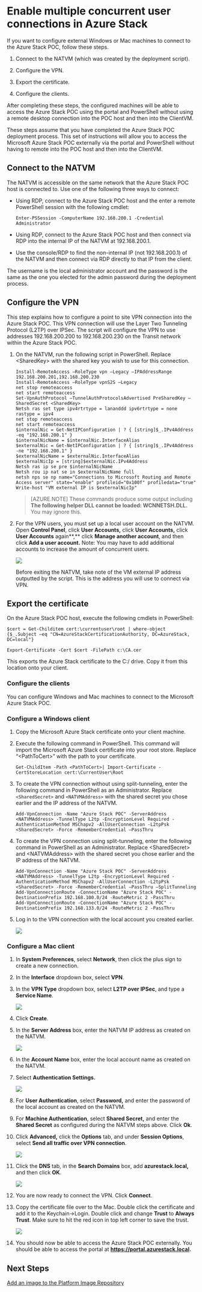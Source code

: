 ﻿<properties
	pageTitle="Enable multiple concurrent user connections in Azure Stack | Microsoft Azure"
	description="To configure external Windows or Mac machines to connect to the Azure Stack POC, follow these steps."
	services="azure-stack"
	documentationCenter=""
	authors="ErikjeMS"
	manager="v-kiwhit"
	editor=""/>

<tags
	ms.service="azure-stack"
	ms.workload="na"
	ms.tgt_pltfrm="na"
	ms.devlang="na"
	ms.topic="article"
	ms.date="01/29/2016"
	ms.author="erikje"/>

# Enable multiple concurrent user connections in Azure Stack

If you want to configure external Windows or Mac machines to connect to the Azure Stack POC, follow these steps.

1.  Connect to the NATVM (which was created by the deployment script).

2.  Configure the VPN.

3.  Export the certificate.

4.  Configure the clients.

After completing these steps, the configured machines will be able to access the Azure Stack POC using the portal and PowerShell without using a remote desktop connection into the POC host and then into the ClientVM.

These steps assume that you have completed the Azure Stack POC deployment process. This set of instructions will allow you to access the Microsoft Azure Stack POC externally via the portal and PowerShell without having to remote into the POC host and then into the ClientVM.

## Connect to the NATVM

The NATVM is accessible on the same network that the Azure Stack POC host is connected to. Use one of the following three ways to connect:

-   Using RDP, connect to the Azure Stack POC host and the enter a remote PowerShell session with the following cmdlet:

		Enter-PSSession -ComputerName 192.168.200.1 -Credential Administrator

-   Using RDP, connect to the Azure Stack POC host and then connect via RDP into the internal IP of the NATVM at 192.168.200.1.

-   Use the console/RDP to find the non-internal IP (not 192.168.200.1) of the NATVM and then connect via RDP directly to that IP from the client.

The username is the local administrator account and the password is the same as the one you elected for the admin password during the deployment process.

## Configure the VPN

This step explains how to configure a point to site VPN connection into the Azure Stack POC. This VPN connection will use the Layer Two Tunneling Protocol (L2TP) over IPSec. The script will configure the VPN to use addresses 192.168.200.200 to 192.168.200.230 on the Transit network within the Azure Stack POC.

1.  On the NATVM, run the following script in PowerShell. Replace \<SharedKey\> with the shared key you wish to use for this connection.

		Install-RemoteAccess –RoleType vpn –Legacy –IPAddressRange 192.168.200.201,192.168.200.230
		Install-RemoteAccess –RoleType vpnS2S –Legacy
		net stop remoteaccess
		net start remoteaccess
		Set-VpnAuthProtocol –TunnelAuthProtocolsAdvertised PreSharedKey –SharedSecret <SharedKey>
		Netsh ras set type ipv4rtrtype = lananddd ipv6rtrtype = none rastype = ipv4
		net stop remoteaccess
		net start remoteaccess
		$internalNic = Get-NetIPConfiguration | ? { [string]$_.IPv4Address -eq "192.168.200.1" }
		$internalNicName = $internalNic.InterfaceAlias
		$externalNic = Get-NetIPConfiguration | ? { [string]$_.IPv4Address -ne "192.168.200.1" }
		$externalNicName = $externalNic.InterfaceAlias
		$externalNicIp = [string]$externalNic.IPv4Address
		Netsh ras ip se pre $internalNicName
		Netsh rou ip nat se in $externalNicName full
		netsh nps se np name="Connections to Microsoft Routing and Remote Access server" state="enable" profileid="0x100f" profiledata="true"
		Write-host "VM external IP is $externalNicIp"

	>[AZURE.NOTE] These commands produce some output including **The following helper DLL cannot be loaded: WCNNETSH.DLL.** You may ignore this.

2.  For the VPN users, you must set up a local user account on the NATVM. Open **Control Panel**, click **User Accounts,** click **User Accounts,** click **User Accounts** again**,** click **Manage another account**, and then click **Add a user account.** Note: You may have to add additional accounts to increase the amount of concurrent users.

	![](media/azure-stack-enable-multiple-concurrent-users/image1.png)

	Before exiting the NATVM, take note of the VM external IP address outputted by the script. This is the address you will use to connect via VPN.

## Export the certificate

On the Azure Stack POC host, execute the following cmdlets in PowerShell:

	$cert = Get-Childitem cert:\currentuser\root | where-object {$_.Subject –eq "CN=AzureStackCertificationAuthority, DC=AzureStack, DC=local"}

	Export-Certificate -Cert $cert -FilePath c:\CA.cer


This exports the Azure Stack certificate to the C:/ drive. Copy it from this location onto your client.

### Configure the clients

You can configure Windows and Mac machines to connect to the Microsoft Azure Stack POC.

### Configure a Windows client

1.  Copy the Microsoft Azure Stack certificate onto your client machine.

2.  Execute the following command in PowerShell. This command will import the Microsoft Azure Stack certificate into your root store. Replace “\<PathToCert\>” with the path to your certificate.

		Get-ChildItem -Path <PathToCert>| Import-Certificate -CertStoreLocation cert:\CurrentUser\Root

3.  To create the VPN connection without using split-tunneling, enter the following command in PowerShell as an Administrator. Replace `<SharedSecret>` and `<NATVMAddress>` with the shared secret you chose earlier and the IP address of the NATVM.

		Add-VpnConnection -Name "Azure Stack POC" -ServerAddress <NATVMAddress> -TunnelType L2tp -EncryptionLevel Required -AuthenticationMethod MSChapv2 -AllUserConnection -L2tpPsk <SharedSecret> -Force -RememberCredential –PassThru

4.  To create the VPN connection using split-tunneling, enter the following command in PowerShell as an Administrator. Replace \<SharedSecret\> and \<NATVMAddress\> with the shared secret you chose earlier and the IP address of the NATVM.

		Add-VpnConnection -Name "Azure Stack POC" -ServerAddress <NATVMAddress> -TunnelType L2tp -EncryptionLevel Required -AuthenticationMethod MSChapv2 -AllUserConnection -L2tpPsk <SharedSecret> -Force -RememberCredential –PassThru –SplitTunneling
		Add-VpnConnectionRoute -ConnectionName "Azure Stack POC" -DestinationPrefix 192.168.100.0/24 -RouteMetric 2 -PassThru
		Add-VpnConnectionRoute -ConnectionName "Azure Stack POC" -DestinationPrefix 192.168.133.0/24 -RouteMetric 2 -PassThru

5.  Log in to the VPN connection with the local account you created earlier.

	![](media/azure-stack-enable-multiple-concurrent-users/image2.png)

### Configure a Mac client

1.  In **System Preferences**, select **Network**, then click the plus sign to create a new connection.

2.  In the **Interface** dropdown box, select **VPN**.

3.  In the **VPN Type** dropdown box, select **L2TP over IPSec**, and type a **Service Name**.

	![](media/azure-stack-enable-multiple-concurrent-users/image3.png)

4.  Click **Create**.

5.  In the **Server Address** box, enter the NATVM IP address as created on the NATVM.

	![](media/azure-stack-enable-multiple-concurrent-users/image4.png)

6.  In the **Account Name** box, enter the local account name as created on the NATVM.

7.  Select **Authentication Settings.**

	![](media/azure-stack-enable-multiple-concurrent-users/image5.png)

8.  For **User Authentication**, select **Password,** and enter the password of the local account as created on the NATVM.

9.  For **Machine Authentication**, select **Shared Secret,** and enter the **Shared Secret** as configured during the NATVM steps above. Click **Ok**.

10. Click **Advanced,** click the **Options** tab, and under **Session Options**, select **Send all traffic over VPN connection**.

    ![](media/azure-stack-enable-multiple-concurrent-users/image6.png)

11. Click the **DNS** tab, in the **Search Domains** box, add **azurestack.local,** and then click **OK**.

	![](media/azure-stack-enable-multiple-concurrent-users/image7.png)

12. You are now ready to connect the VPN. Click **Connect**.

13. Copy the certificate file over to the Mac. Double click the certificate and add it to the Keychain->Login. Double click and change **Trust** to **Always Trust**. Make sure to hit the red icon in top left corner to save the trust.

	![](media/azure-stack-enable-multiple-concurrent-users/image8.png)

14. You should now be able to access the Azure Stack POC externally. You should be able to access the portal at **https://portal.azurestack.local.**

## Next Steps

[Add an image to the Platform Image Repository](azure-stack-add-image-pir.md)
